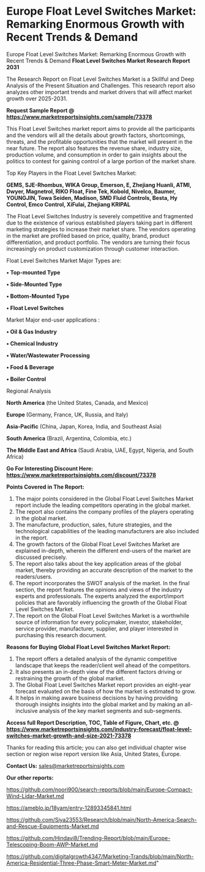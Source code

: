 # Europe Float Level Switches Market: Remarking Enormous Growth with Recent Trends & Demand
Europe Float Level Switches Market: Remarking Enormous Growth with Recent Trends & Demand
<strong>Float Level Switches Market Research Report 2031</strong>

The Research Report on Float Level Switches Market is a Skillful and Deep Analysis of the Present Situation and Challenges. This research report also analyzes other important trends and market drivers that will affect market growth over 2025-2031.

<strong>Request Sample Report @ <a href=https://www.marketreportsinsights.com/sample/73378>https://www.marketreportsinsights.com/sample/73378</a></strong>

This Float Level Switches market report aims to provide all the participants and the vendors will all the details about growth factors, shortcomings, threats, and the profitable opportunities that the market will present in the near future. The report also features the revenue share, industry size, production volume, and consumption in order to gain insights about the politics to contest for gaining control of a large portion of the market share.

Top Key Players in the Float Level Switches Market:

<strong>GEMS, SJE-Rhombus, WIKA Group, Emerson, E, Zhejiang Huanli, ATMI, Dwyer, Magnetrol, RIKO Float, Fine Tek, Kobold, Nivelco, Baumer, YOUNGJIN, Towa Seiden, Madison, SMD Fluid Controls, Besta, Hy Control, Emco Control, XiFulai, Zhejiang KRIPAL</strong>

The Float Level Switches Industry is severely competitive and fragmented due to the existence of various established players taking part in different marketing strategies to increase their market share. The vendors operating in the market are profiled based on price, quality, brand, product differentiation, and product portfolio. The vendors are turning their focus increasingly on product customization through customer interaction.

Float Level Switches Market Major Types are:

<strong>• Top-mounted Type

• Side-Mounted Type

• Bottom-Mounted Type

• Float Level Switches</strong>

Market Major end-user applications :

<strong>• Oil & Gas Industry

• Chemical Industry

• Water/Wastewater Processing

• Food & Beverage

• Boiler Control</strong>

Regional Analysis

</u><strong><b>North America</b></strong> (the United States, Canada, and Mexico)

<strong><b>Europe </b></strong>(Germany, France, UK, Russia, and Italy)

<strong><b>Asia-Pacific</b></strong> (China, Japan, Korea, India, and Southeast Asia)

<strong><b>South America</b></strong> (Brazil, Argentina, Colombia, etc.)

<strong><b>The Middle East and Africa</b></strong> (Saudi Arabia, UAE, Egypt, Nigeria, and South Africa)

<strong>Go For Interesting Discount Here: <a href=https://www.marketreportsinsights.com/discount/73378>https://www.marketreportsinsights.com/discount/73378</a></strong>

<strong>Points Covered in The Report:</strong>
<ol>
  <li>The major points considered in the Global Float Level Switches Market report include the leading competitors operating in the global market.</li>
  <li>The report also contains the company profiles of the players operating in the global market.</li>
  <li>The manufacture, production, sales, future strategies, and the technological capabilities of the leading manufacturers are also included in the report.</li>
  <li>The growth factors of the Global Float Level Switches Market are explained in-depth, wherein the different end-users of the market are discussed precisely.</li>
  <li>The report also talks about the key application areas of the global market, thereby providing an accurate description of the market to the readers/users.</li>
  <li>The report incorporates the SWOT analysis of the market. In the final section, the report features the opinions and views of the industry experts and professionals. The experts analyzed the export/import policies that are favorably influencing the growth of the Global Float Level Switches Market.</li>
  <li>The report on the Global Float Level Switches Market is a worthwhile source of information for every policymaker, investor, stakeholder, service provider, manufacturer, supplier, and player interested in purchasing this research document.</li>
</ol>
<strong>Reasons for Buying Global Float Level Switches Market Report:</strong>

<ol>
  <li>The report offers a detailed analysis of the dynamic competitive landscape that keeps the reader/client well ahead of the competitors.</li>
  <li>It also presents an in-depth view of the different factors driving or restraining the growth of the global market.</li>
  <li>The Global Float Level Switches Market report provides an eight-year forecast evaluated on the basis of how the market is estimated to grow.</li>
  <li>It helps in making aware business decisions by having providing thorough insights insights into the global market and by making an all-inclusive analysis of the key market segments and sub-segments.</li>
</ol>
<strong>Access full Report Description, TOC, Table of Figure, Chart, etc. @ <a href=https://www.marketreportsinsights.com/industry-forecast/float-level-switches-market-growth-and-size-2021-73378>https://www.marketreportsinsights.com/industry-forecast/float-level-switches-market-growth-and-size-2021-73378</a></strong>


Thanks for reading this article; you can also get individual chapter wise section or region wise report version like Asia, United States, Europe.

<strong>Contact Us:</strong>
sales@marketreportsinsights.com

<strong>Our other reports:</strong>

<a href=https://github.com/noori900/search-reports/blob/main/Europe-Compact-Wind-Lidar-Market.md>https://github.com/noori900/search-reports/blob/main/Europe-Compact-Wind-Lidar-Market.md</a>

<a href=https://ameblo.jp/18yam/entry-12893345841.html>https://ameblo.jp/18yam/entry-12893345841.html</a>

<a href=https://github.com/Siya23553/Research/blob/main/North-America-Search-and-Rescue-Equipments-Market.md>https://github.com/Siya23553/Research/blob/main/North-America-Search-and-Rescue-Equipments-Market.md</a>

<a href=https://github.com/Hindavi8/Trending-Report/blob/main/Europe-Telescoping-Boom-AWP-Market.md>https://github.com/Hindavi8/Trending-Report/blob/main/Europe-Telescoping-Boom-AWP-Market.md</a>

<a href=https://github.com/digitalgrowth4347/Marketing-Trands/blob/main/North-America-Residential-Three-Phase-Smart-Meter-Market.md>https://github.com/digitalgrowth4347/Marketing-Trands/blob/main/North-America-Residential-Three-Phase-Smart-Meter-Market.md</a>"
